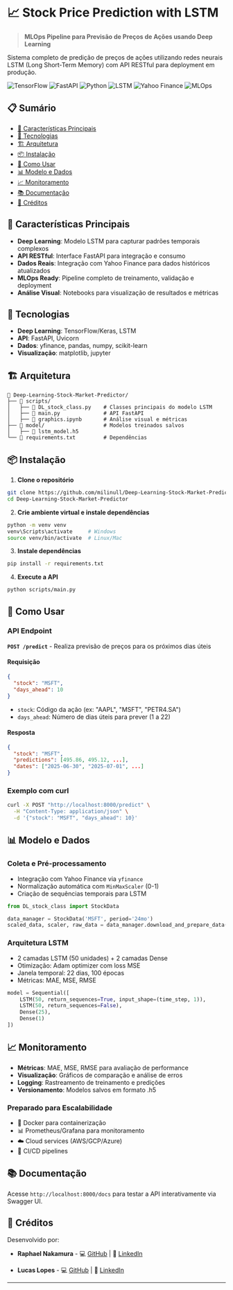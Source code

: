 # 📈 Stock Price Prediction with LSTM

> **MLOps Pipeline para Previsão de Preços de Ações usando Deep Learning**

Sistema completo de predição de preços de ações utilizando redes neurais LSTM (Long Short-Term Memory) com API RESTful para deployment em produção.

![TensorFlow](https://img.shields.io/badge/DL-TensorFlow-FF6F00)
![FastAPI](https://img.shields.io/badge/API-FastAPI-009688)
![Python](https://img.shields.io/badge/Language-Python-3776AB)
![LSTM](https://img.shields.io/badge/Model-LSTM-FF6B6B)
![Yahoo Finance](https://img.shields.io/badge/Data-Yahoo%20Finance-720E9E)
![MLOps](https://img.shields.io/badge/MLOps-Pipeline-4CAF50)

## 📋 Sumário

- [🚀 Características Principais](#-características-principais)
- [🔧 Tecnologias](#-tecnologias)
- [🏗️ Arquitetura](#️-arquitetura)
- [📦 Instalação](#-instalação)
- [🎯 Como Usar](#-como-usar)
- [📊 Modelo e Dados](#-modelo-e-dados)
- [📈 Monitoramento](#-monitoramento)
- [📚 Documentação](#-documentação)
- [👥 Créditos](#-créditos)

## 🚀 Características Principais

- **Deep Learning**: Modelo LSTM para capturar padrões temporais complexos
- **API RESTful**: Interface FastAPI para integração e consumo
- **Dados Reais**: Integração com Yahoo Finance para dados históricos atualizados
- **MLOps Ready**: Pipeline completo de treinamento, validação e deployment
- **Análise Visual**: Notebooks para visualização de resultados e métricas

## 🔧 Tecnologias

- **Deep Learning**: TensorFlow/Keras, LSTM
- **API**: FastAPI, Uvicorn
- **Dados**: yfinance, pandas, numpy, scikit-learn
- **Visualização**: matplotlib, jupyter

## 🏗️ Arquitetura

```
📁 Deep-Learning-Stock-Market-Predictor/
├── 📁 scripts/
│   ├── 📄 DL_stock_class.py    # Classes principais do modelo LSTM  
│   ├── 📄 main.py              # API FastAPI
│   ├── 📄 graphics.ipynb       # Análise visual e métricas
├── 📁 model/                   # Modelos treinados salvos
│   ├── 📄 lstm_model.h5
└── 📄 requirements.txt         # Dependências
```

## 📦 Instalação

1. **Clone o repositório**
```bash
git clone https://github.com/milinull/Deep-Learning-Stock-Market-Predictor.git
cd Deep-Learning-Stock-Market-Predictor
```

2. **Crie ambiente virtual e instale dependências**
```bash
python -m venv venv
venv\Scripts\activate     # Windows
source venv/bin/activate  # Linux/Mac
```

3. **Instale dependências**
```bash
pip install -r requirements.txt
```

4. **Execute a API**
```bash
python scripts/main.py
```

## 🎯 Como Usar

### API Endpoint

**`POST /predict`** - Realiza previsão de preços para os próximos dias úteis

#### Requisição
```json
{
  "stock": "MSFT",
  "days_ahead": 10
}
```

- `stock`: Código da ação (ex: "AAPL", "MSFT", "PETR4.SA")
- `days_ahead`: Número de dias úteis para prever (1 a 22)

#### Resposta
```json
{
  "stock": "MSFT",
  "predictions": [495.86, 495.12, ...],
  "dates": ["2025-06-30", "2025-07-01", ...]
}
```

### Exemplo com curl
```bash
curl -X POST "http://localhost:8000/predict" \
  -H "Content-Type: application/json" \
  -d '{"stock": "MSFT", "days_ahead": 10}'
```

## 📊 Modelo e Dados

### Coleta e Pré-processamento
- Integração com Yahoo Finance via `yfinance`
- Normalização automática com `MinMaxScaler` (0-1)
- Criação de sequências temporais para LSTM

```python
from DL_stock_class import StockData

data_manager = StockData('MSFT', period='24mo')
scaled_data, scaler, raw_data = data_manager.download_and_prepare_data()
```

### Arquitetura LSTM
- 2 camadas LSTM (50 unidades) + 2 camadas Dense
- Otimização: Adam optimizer com loss MSE
- Janela temporal: 22 dias, 100 épocas
- Métricas: MAE, MSE, RMSE

```python
model = Sequential([
    LSTM(50, return_sequences=True, input_shape=(time_step, 1)),
    LSTM(50, return_sequences=False),
    Dense(25),
    Dense(1)
])
```

## 📈 Monitoramento

- **Métricas**: MAE, MSE, RMSE para avaliação de performance
- **Visualização**: Gráficos de comparação e análise de erros
- **Logging**: Rastreamento de treinamento e predições
- **Versionamento**: Modelos salvos em formato .h5

### Preparado para Escalabilidade
- 🐳 Docker para containerização
- 📊 Prometheus/Grafana para monitoramento
- ☁️ Cloud services (AWS/GCP/Azure)
- 🔄 CI/CD pipelines

## 📚 Documentação

Acesse `http://localhost:8000/docs` para testar a API interativamente via Swagger UI.

## 👥 Créditos

Desenvolvido por:
- **Raphael Nakamura** - 💻 [GitHub](https://github.com/milinull) | 💼 [LinkedIn](https://www.linkedin.com/in/raphael-nakamura017/)

- **Lucas Lopes** - 💻 [GitHub](/) | 💼 [LinkedIn](https://www.linkedin.com/in/lucas-lopes-633b04123/)

---